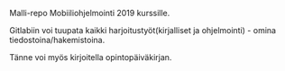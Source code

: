 Malli-repo Mobiiliohjelmointi 2019 kurssille.

Gitlabiin voi tuupata kaikki harjoitustyöt(kirjalliset ja ohjelmointi) - omina tiedostoina/hakemistoina.

Tänne voi myös kirjoitella opintopäiväkirjan. 

